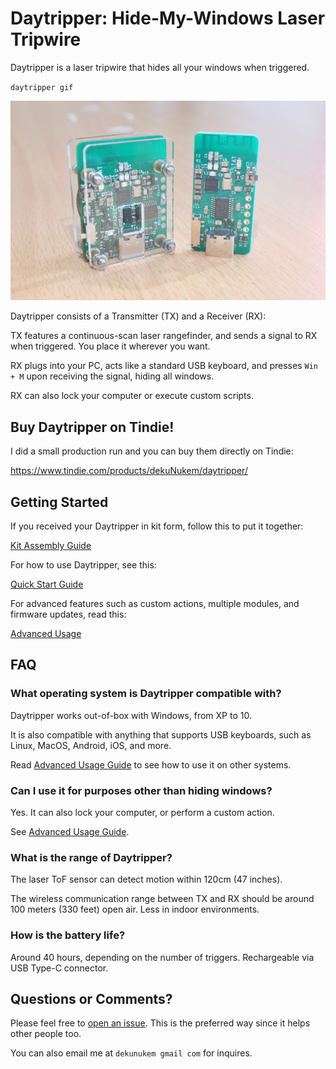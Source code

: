 # Daytripper: Hide-My-Windows Laser Tripwire

Daytripper is a laser tripwire that hides all your windows when triggered.

`daytripper gif`

![Alt text](resources/photos/face_notext.jpg)

Daytripper consists of a Transmitter (TX) and a Receiver (RX):

TX features a continuous-scan laser rangefinder, and sends a signal to RX when triggered. You place it wherever you want.

RX plugs into your PC, acts like a standard USB keyboard, and presses `Win + M` upon receiving the signal, hiding all windows.

RX can also lock your computer or execute custom scripts. 

## Buy Daytripper on Tindie!

I did a small production run and you can buy them directly on Tindie:

https://www.tindie.com/products/dekuNukem/daytripper/

## Getting Started

If you received your Daytripper in kit form, follow this to put it together:

[Kit Assembly Guide](/assembly_guide.md)

For how to use Daytripper, see this:

[Quick Start Guide](/quick_start_guide.md)

For advanced features such as custom actions, multiple modules, and firmware updates, read this:

[Advanced Usage](/advanced_usage.md)

## FAQ

### What operating system is Daytripper compatible with?

Daytripper works out-of-box with Windows, from XP to 10.

It is also compatible with anything that supports USB keyboards, such as Linux, MacOS, Android, iOS, and more.

Read [Advanced Usage Guide](/advanced_usage.md) to see how to use it on other systems.

### Can I use it for purposes other than hiding windows?

Yes. It can also lock your computer, or perform a custom action.

See [Advanced Usage Guide](/advanced_usage.md).

### What is the range of Daytripper?

The laser ToF sensor can detect motion within 120cm (47 inches).

The wireless communication range between TX and RX should be around 100 meters (330 feet) open air. Less in indoor environments. 

### How is the battery life?

Around 40 hours, depending on the number of triggers. Rechargeable via USB Type-C connector.

## Questions or Comments?

Please feel free to [open an issue](https://github.com/dekuNukem/daytripper/issues). This is the preferred way since it helps other people too.

You can also email me at `dekunukem gmail com` for inquires.